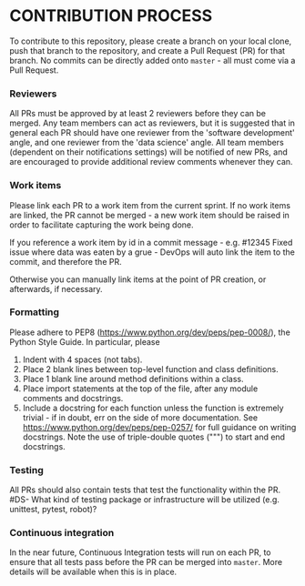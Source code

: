 # CONTRIBUTION PROCESS
To contribute to this repository, please create a branch on your local
clone, push that branch to the repository, and create a Pull Request (PR)
for that branch. No commits can be directly added onto `master` - all
must come via a Pull Request.

### Reviewers
All PRs must be approved by at least 2 reviewers before they can be merged.
Any team members can act as reviewers, but it is suggested that in general
each PR should have one reviewer from the 'software development' angle, and
one reviewer from the 'data science' angle. All team members (dependent on
their notifications settings) will be notified of new PRs, and are encouraged
to provide additional review comments whenever they can.

### Work items
Please link each PR to a work item from the current sprint. If no work items
are linked, the PR cannot be merged - a new work item should be raised in
order to facilitate capturing the work being done.

If you reference a work item by id in a commit message - e.g. #12345
Fixed issue where data was eaten by a grue - DevOps will auto link the item
to the commit, and therefore the PR.

Otherwise you can manually link items at the point of PR creation, or
afterwards, if necessary.

### Formatting
Please adhere to PEP8 (https://www.python.org/dev/peps/pep-0008/), the
Python Style Guide. In particular, please

1) Indent with 4 spaces (not tabs).
1) Place 2 blank lines between top-level function and class definitions.
1) Place 1 blank line around method definitions within a class.
1) Place import statements at the top of the file, after any module comments
and docstrings.
1) Include a docstring for each function unless the function is extremely
trivial - if in doubt, err on the side of more documentation. See 
https://www.python.org/dev/peps/pep-0257/ for full guidance on writing docstrings.
Note the use of triple-double quotes (""") to start and end docstrings.  

### Testing
All PRs should also contain tests that test the functionality within
the PR.
#DS- What kind of testing package or infrastructure will be utilized (e.g. unittest, pytest, robot)?

### Continuous integration
In the near future, Continuous Integration tests will run on each PR, to
ensure that all tests pass before the PR can be merged into `master`.
More details will be available when this is in place.
